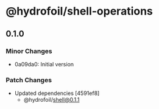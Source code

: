 # @hydrofoil/shell-operations

## 0.1.0
### Minor Changes

- 0a09da0: Initial version

### Patch Changes

- Updated dependencies [4591ef8]
  - @hydrofoil/shell@0.1.1
